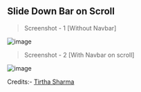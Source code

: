 ## Slide Down Bar on Scroll

> Screenshot - 1 [Without Navbar]

![image](https://github.com/user-attachments/assets/00f0d935-a54e-490a-93d6-d245e3471276)

> Screenshot - 2 [With Navbar on scroll]

![image](https://github.com/user-attachments/assets/b577e515-fe65-46ac-9e77-e9aaaffb0153)

Credits:- [Tirtha Sharma](https://github.com/genze121 "Tirtha Sharma")

